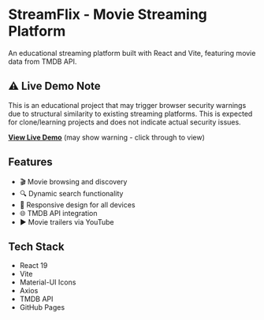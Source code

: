 # StreamFlix - Movie Streaming Platform

An educational streaming platform built with React and Vite, featuring movie data from TMDB API.

## ⚠️ Live Demo Note

This is an educational project that may trigger browser security warnings due to structural similarity to existing streaming platforms. This is expected for clone/learning projects and does not indicate actual security issues.

**[View Live Demo](https://mary-g10.github.io/Netflix-Clone-2025/)** (may show warning - click through to view)

## Features

- 🎬 Movie browsing and discovery
- 🔍 Dynamic search functionality
- 🎨 Responsive design for all devices
- 🌐 TMDB API integration
- ▶️ Movie trailers via YouTube

## Tech Stack

- React 19
- Vite
- Material-UI Icons
- Axios
- TMDB API
- GitHub Pages

<!-- # React + Vite

This template provides a minimal setup to get React working in Vite with HMR and some ESLint rules.

Currently, two official plugins are available:

- [@vitejs/plugin-react](https://github.com/vitejs/vite-plugin-react/blob/main/packages/plugin-react) uses [Babel](https://babeljs.io/) for Fast Refresh
- [@vitejs/plugin-react-swc](https://github.com/vitejs/vite-plugin-react/blob/main/packages/plugin-react-swc) uses [SWC](https://swc.rs/) for Fast Refresh

## Expanding the ESLint configuration

If you are developing a production application, we recommend using TypeScript with type-aware lint rules enabled. Check out the [TS template](https://github.com/vitejs/vite/tree/main/packages/create-vite/template-react-ts) for information on how to integrate TypeScript and [`typescript-eslint`](https://typescript-eslint.io) in your project. -->
